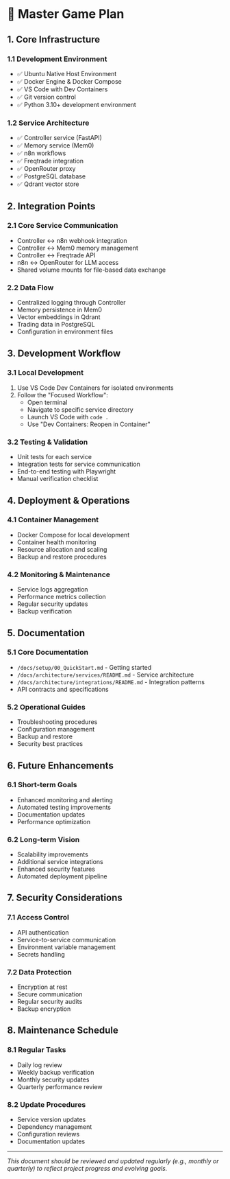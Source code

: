 # 🎯 Master Game Plan

## 1. Core Infrastructure

### 1.1 Development Environment

- ✅ Ubuntu Native Host Environment
- ✅ Docker Engine & Docker Compose
- ✅ VS Code with Dev Containers
- ✅ Git version control
- ✅ Python 3.10+ development environment

### 1.2 Service Architecture

- ✅ Controller service (FastAPI)
- ✅ Memory service (Mem0)
- ✅ n8n workflows
- ✅ Freqtrade integration
- ✅ OpenRouter proxy
- ✅ PostgreSQL database
- ✅ Qdrant vector store

## 2. Integration Points

### 2.1 Core Service Communication

- Controller ↔ n8n webhook integration
- Controller ↔ Mem0 memory management
- Controller ↔ Freqtrade API
- n8n ↔ OpenRouter for LLM access
- Shared volume mounts for file-based data exchange

### 2.2 Data Flow

- Centralized logging through Controller
- Memory persistence in Mem0
- Vector embeddings in Qdrant
- Trading data in PostgreSQL
- Configuration in environment files

## 3. Development Workflow

### 3.1 Local Development

1. Use VS Code Dev Containers for isolated environments
2. Follow the "Focused Workflow":
   - Open terminal
   - Navigate to specific service directory
   - Launch VS Code with `code .`
   - Use "Dev Containers: Reopen in Container"

### 3.2 Testing & Validation

- Unit tests for each service
- Integration tests for service communication
- End-to-end testing with Playwright
- Manual verification checklist

## 4. Deployment & Operations

### 4.1 Container Management

- Docker Compose for local development
- Container health monitoring
- Resource allocation and scaling
- Backup and restore procedures

### 4.2 Monitoring & Maintenance

- Service logs aggregation
- Performance metrics collection
- Regular security updates
- Backup verification

## 5. Documentation

### 5.1 Core Documentation

- `/docs/setup/00_QuickStart.md` - Getting started
- `/docs/architecture/services/README.md` - Service architecture
- `/docs/architecture/integrations/README.md` - Integration patterns
- API contracts and specifications

### 5.2 Operational Guides

- Troubleshooting procedures
- Configuration management
- Backup and restore
- Security best practices

## 6. Future Enhancements

### 6.1 Short-term Goals

- Enhanced monitoring and alerting
- Automated testing improvements
- Documentation updates
- Performance optimization

### 6.2 Long-term Vision

- Scalability improvements
- Additional service integrations
- Enhanced security features
- Automated deployment pipeline

## 7. Security Considerations

### 7.1 Access Control

- API authentication
- Service-to-service communication
- Environment variable management
- Secrets handling

### 7.2 Data Protection

- Encryption at rest
- Secure communication
- Regular security audits
- Backup encryption

## 8. Maintenance Schedule

### 8.1 Regular Tasks

- Daily log review
- Weekly backup verification
- Monthly security updates
- Quarterly performance review

### 8.2 Update Procedures

- Service version updates
- Dependency management
- Configuration reviews
- Documentation updates

---

*This document should be reviewed and updated regularly (e.g., monthly or quarterly) to reflect project progress and evolving goals.*
